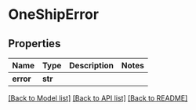 # OneShipError

## Properties
Name | Type | Description | Notes
------------ | ------------- | ------------- | -------------
**error** | **str** |  | 

[[Back to Model list]](../README.md#documentation-for-models) [[Back to API list]](../README.md#documentation-for-api-endpoints) [[Back to README]](../README.md)


